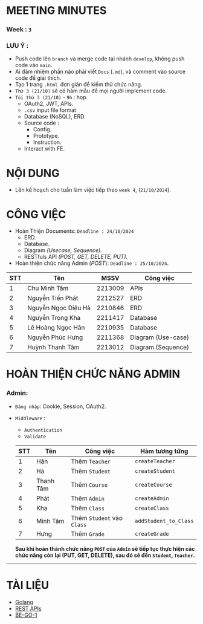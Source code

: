 # MEETING MINUTES

### Week : `3`

### LƯU Ý :

- Push code lên `branch` và merge code tại nhánh `develop`, không push code vào `main`.
- Ai đảm nhiệm phần nào phải viết `Docs` (`.md`), và comment vào source code để giải thích.
- Tạo 1 trang `.html `đơn giản để kiểm thử chức năng.
- `Thứ 3 (21/10)` sẽ có hàm mẫu để mọi người implement code.
- `Tối thứ 3 (21/10)` - `9h` : họp.
  - OAuth2, JWT, APIs.
  - `.csv` input file format
  - Database (NoSQL), ERD.
  - Source code :
    - Config.
    - Prototype.
    - Instruction.
  - Interact with FE.

# NỘI DUNG

- Lên kế hoạch cho tuần làm việc tiếp theo `week 4`, (`21/10/2024`).

# CÔNG VIỆC

- Hoàn Thiện Documents: `Deadline : 24/10/2024`
  - ERD.
  - Database.
  - Diagram _(Usecase, Sequence)_.
  - RESTfuls API _(POST, GET, DELETE, PUT)_.
- Hoàn thiện chức năng Admin (_POST_): `Deadline : 25/10/2024`.

| STT | Tên                 | MSSV    | Công việc          |
| --- | ------------------- | ------- | ------------------ |
| 1   | Chu Minh Tâm        | 2213009 | APIs               |
| 2   | Nguyễn Tiến Phát    | 2212527 | ERD                |
| 3   | Nguyễn Ngọc Diệu Hà | 2210846 | ERD                |
| 4   | Nguyễn Trọng Kha    | 2211417 | Database           |
| 5   | Lê Hoàng Ngọc Hân   | 2210935 | Database           |
| 6   | Nguyễn Phúc Hưng    | 2211368 | Diagram (Use-case) |
| 7   | Huỳnh Thanh Tâm     | 2213012 | Diagram (Sequence) |

# HOÀN THIỆN CHỨC NĂNG ADMIN

### Admin:

- `Đăng nhập`: Cookie, Session, OAuth2.
- `Middleware` :

  - `Authentication`
  - `Validate`

  | STT | Tên       | Công việc                  | Hàm tương tứng        |
  | --- | --------- | -------------------------- | --------------------- |
  | 1   | Hân       | Thêm `Teacher`             | `createTeacher`       |
  | 2   | Hà        | Thêm `Student`             | `createStudent`       |
  | 3   | Thanh Tâm | Thêm `Course`              | `createCourse`        |
  | 4   | Phát      | Thêm `Admin`               | `createAdmin`         |
  | 5   | Kha       | Thêm `Class`               | `createClass`         |
  | 6   | Minh Tâm  | Thêm `Student` vào `Class` | `addStudent_to_Class` |
  | 7   | Hưng      | Thêm `Grade`               | `createGrade`         |

  **Sau khi hoàn thành chức năng `POST` của `Admin` sẽ tiếp tục thực hiện các chức năng còn lại (PUT, GET, DELETE), sau đó sẽ đến `Student`, `Teacher`.**

---

# TÀI LIỆU

- [Golang](https://go.dev/)
- [REST APIs](https://viblo.asia/p/restful-api-la-gi-1Je5EDJ4lnL)
- [BE-GO-1](https://github.com/dath-241/grade-portal-be-go-1/tree/main)
